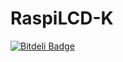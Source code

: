 RaspiLCD-K
==========


[![Bitdeli Badge](https://d2weczhvl823v0.cloudfront.net/GerritK/raspilcd-k/trend.png)](https://bitdeli.com/free "Bitdeli Badge")

